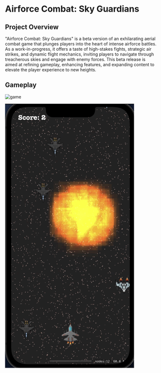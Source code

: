 # Airforce Combat: Sky Guardians

##  Project Overview

"Airforce Combat: Sky Guardians" is a beta version of an exhilarating aerial combat game that plunges players into the heart of intense airforce battles. As a work-in-progress, it offers a taste of high-stakes fights, strategic air strikes, and dynamic flight mechanics, inviting players to navigate through treacherous skies and engage with enemy forces. This beta release is aimed at refining gameplay, enhancing features, and expanding content to elevate the player experience to new heights.


## Gameplay 



![game](image/game.gif)


![expo](image/expo.png)
